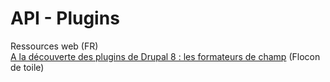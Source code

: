 # API - Plugins

Ressources web \(FR\)  
[A la découverte des plugins de Drupal 8 : les formateurs de champ](https://www.flocondetoile.fr/blog/la-decouverte-des-plugins-de-drupal-8-les-formateurs-de-champ) \(Flocon de toile\)

